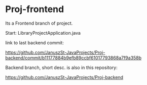 # Proj-frontend

Its a Frontend branch of project.

Start: LibraryProjectApplication.java

link to last backend commit:

https://github.com/JanuszSt-JavaProjects/Proj-backend/commit/b11177884b9efb89ccbf61017793868a7f9a358b


Backend branch, short desc. is also in this repository:

https://github.com/JanuszSt-JavaProjects/Proj-backend
